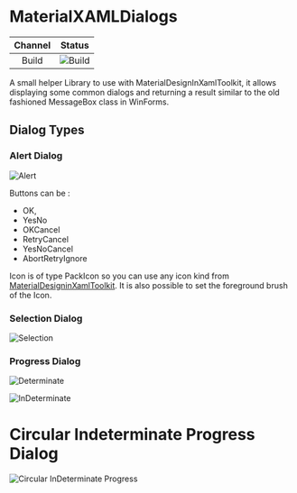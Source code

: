 # MaterialXAMLDialogs
 Channel | Status
:------: | ------
Build | ![Build](https://github.com/Proless/MaterialXAMLDialogs/workflows/Build/badge.svg)


A small helper Library to use with MaterialDesignInXamlToolkit, it allows displaying some common dialogs and returning a result similar to the old fashioned MessageBox class in WinForms.

## Dialog Types

### Alert Dialog
![Alert](https://i.imgur.com/gNSVyhs.png)

Buttons can be :
- OK,
- YesNo
- OKCancel
- RetryCancel
- YesNoCancel
- AbortRetryIgnore

Icon is of type PackIcon so you can use any icon kind from [MaterialDesigninXamlToolkit](https://github.com/MaterialDesignInXAML/MaterialDesignInXamlToolkit).
It is also possible to set the foreground brush of the Icon. 

### Selection Dialog
![Selection](https://i.imgur.com/zQ3g2Tj.png)

### Progress Dialog
![Determinate](https://i.imgur.com/r4zjWqI.png)

![InDeterminate](https://i.imgur.com/JFR0HP7.png)

# Circular Indeterminate Progress Dialog

![Circular InDeterminate Progress](https://i.imgur.com/4q2EUwo.png)
